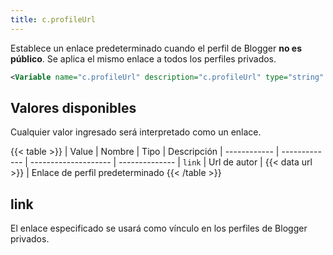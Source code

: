 ```yaml
---
title: c.profileUrl
---
```


Establece un enlace predeterminado cuando el perfil de Blogger **no es público**. Se aplica el mismo enlace a todos los perfiles privados.

```xml
<Variable name="c.profileUrl" description="c.profileUrl" type="string" value="https://blogger.com"/>
```

## Valores disponibles

Cualquier valor ingresado será interpretado como un enlace.

{{< table >}}
| Value        | Nombre        | Tipo                 | Descripción
| ------------ | ------------- | -------------------- | --------------
| `link`       | Url de autor  | {{< data url >}}  | Enlace de perfil predeterminado
{{< /table >}}


## link

El enlace especificado se usará como vínculo en los perfiles de Blogger privados.
